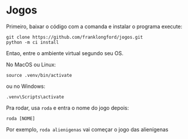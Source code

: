 # Jogos

Primeiro, baixar o código com a comanda e instalar o programa execute:

```
git clone https://github.com/franklongford/jogos.git
python -m ci install
```
Entao, entre o ambiente virtual segundo seu OS. 

No MacOS ou Linux:
```
source .venv/bin/activate
```
ou no Windows:
```
.venv\Scripts\activate
```
Pra rodar, usa `roda` e entra o nome do jogo depois:
```
roda [NOME]
```

Por exemplo, `roda alienigenas` vai começar o jogo das alienígenas
